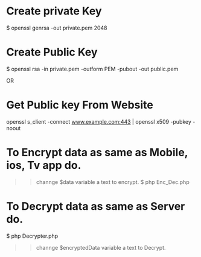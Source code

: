 # Create private Key
$ openssl genrsa -out private.pem 2048

# Create Public Key
$ openssl rsa -in private.pem -outform PEM -pubout -out public.pem

OR

# Get Public key From Website

openssl s_client -connect www.example.com:443 | openssl x509 -pubkey -noout

# To Encrypt data as same as Mobile, ios, Tv app do.
>> channge $data variable a text to encrypt.
$ php Enc_Dec.php

# To Decrypt data as same as Server do.
$ php Decrypter.php 
>> channge  $encryptedData variable a text to Decrypt.




